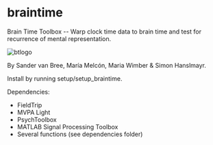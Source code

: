 # braintime
Brain Time Toolbox -- 
Warp clock time data to brain time and test for recurrence of mental representation.

![btlogo](https://previews.dropbox.com/p/thumb/AA1pJlh-y9wkMenbYq4DMphOq3msHeYHxw2Y8DMeeQ-dex8J_AR1-Bd3XWU4BIcWhmQ1rEq3NMvdZqui5G216-XmSlm04QLTclxgK9xuzgakWH4E-dVeVuOvA72c4xHkLYIrVTIQS41jQbKBDdH1QhltCamJpkIRz8ELQQrsiDFvpUHGMsbklnhsMK2g3gEipEprq82hbWKgfRCtLp2u8IQ7rJJGJz9qoFV3tyluL_X8PUOXiRiphoJLX0ejwuqA-THCwUFiNPcVOccjhQB3Q0BCK8oIl4ajDqOHuReX_RjoZJyL-pROSb0BclV43_WcLHMAOa8A99z8tY_UjhTDldiI2T-4IQlSYFe_zHUXvNPc4Q/p.png?fv_content=true&size_mode=5)

By Sander van Bree, María Melcón, Maria Wimber & Simon Hanslmayr.

Install by running setup/setup_braintime.

Dependencies:
- FieldTrip
- MVPA Light
- PsychToolbox
- MATLAB Signal Processing Toolbox
- Several functions (see dependencies folder)


